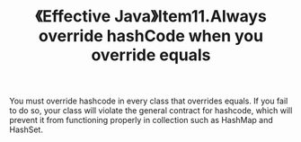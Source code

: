 ﻿---
title: 《Effective Java》Item11.Always override hashCode when you override equals
categories :
- 技术
tags :
- Java
- Effective Java
---

You must override hashcode in every class that overrides equals. If you fail to do so, your class will violate the general contract for hashcode, which will prevent it from functioning properly in collection such as HashMap and HashSet.





